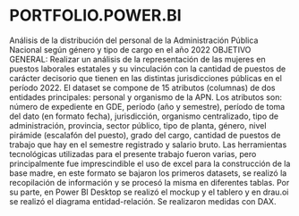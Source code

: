 # PORTFOLIO.POWER.BI
Análisis de la distribución del personal de la Administración Pública Nacional según género y tipo de cargo en el año 2022
OBJETIVO GENERAL: Realizar un análisis de la representación de las mujeres en puestos laborales estatales y su vinculación con la cantidad de puestos de carácter decisorio que tienen en las distintas jurisdicciones públicas en el período 2022.
El dataset se compone de 15 atributos (columnas) de dos entidades principales: personal y organismo de la APN. Los atributos son: número de expediente en GDE, período (año y semestre), período de toma del dato (en formato fecha), jurisdicción, organismo centralizado, tipo de administración, provincia, sector público, tipo de planta, género, nivel pirámide (escalafón del puesto), grado del cargo, cantidad de puestos de trabajo que hay en el semestre registrado y salario bruto. 
Las herramientas tecnológicas utilizadas para el presente trabajo fueron varias, pero principalmente fue imprescindible el uso de excel para la construcción de la base madre, en este formato se bajaron los primeros datasets, se realizó la recopilación de información y se procesó la misma en diferentes tablas. Por su parte, en Power BI Desktop se realizó el mockup y el tablero y en drau.oi se realizó el diagrama entidad-relación. Se realizaron medidas con DAX.
